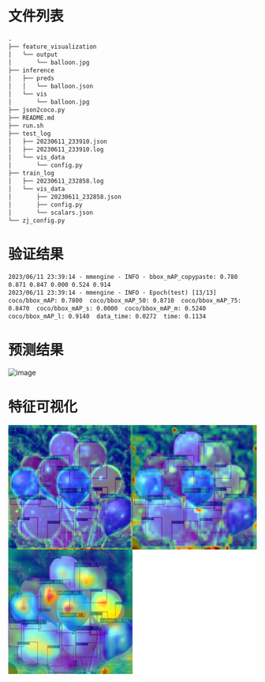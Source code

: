 # 文件列表
```shell
.
├── feature_visualization
│   └── output
│       └── balloon.jpg
├── inference
│   ├── preds
│   │   └── balloon.json
│   └── vis
│       └── balloon.jpg
├── json2coco.py
├── README.md
├── run.sh
├── test_log
│   ├── 20230611_233910.json
│   ├── 20230611_233910.log
│   └── vis_data
│       └── config.py
├── train_log
│   ├── 20230611_232858.log
│   └── vis_data
│       ├── 20230611_232858.json
│       ├── config.py
│       └── scalars.json
└── zj_config.py
```
# 验证结果
```shell
2023/06/11 23:39:14 - mmengine - INFO - bbox_mAP_copypaste: 0.780 0.871 0.847 0.000 0.524 0.914
2023/06/11 23:39:14 - mmengine - INFO - Epoch(test) [13/13]    coco/bbox_mAP: 0.7800  coco/bbox_mAP_50: 0.8710  coco/bbox_mAP_75: 0.8470  coco/bbox_mAP_s: 0.0000  coco/bbox_mAP_m: 0.5240  coco/bbox_mAP_l: 0.9140  data_time: 0.0272  time: 0.1134
```
# 预测结果
![image](./inference/output/vis/balloon.jpg)

# 特征可视化
![image](./feature_visualization/output/balloon.jpg)




